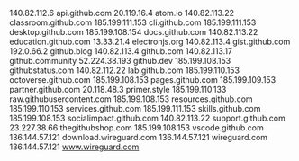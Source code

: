 140.82.112.6 api.github.com
20.119.16.4 atom.io
140.82.113.22 classroom.github.com
185.199.111.153 cli.github.com
185.199.111.153 desktop.github.com
185.199.108.154 docs.github.com
140.82.113.22 education.github.com
13.33.21.4 electronjs.org
140.82.113.4 gist.github.com
192.0.66.2 github.blog
140.82.113.4 github.com
140.82.113.17 github.community
52.224.38.193 github.dev
185.199.108.153 githubstatus.com
140.82.112.22 lab.github.com
185.199.110.153 octoverse.github.com
185.199.108.153 pages.github.com
185.199.109.153 partner.github.com
20.118.48.3 primer.style
185.199.110.133 raw.githubusercontent.com
185.199.108.153 resources.github.com
185.199.110.153 services.github.com
185.199.111.153 skills.github.com
185.199.108.153 socialimpact.github.com
140.82.113.22 support.github.com
23.227.38.66 thegithubshop.com
185.199.108.153 vscode.github.com
136.144.57.121 download.wireguard.com
136.144.57.121 wireguard.com
136.144.57.121 www.wireguard.com
